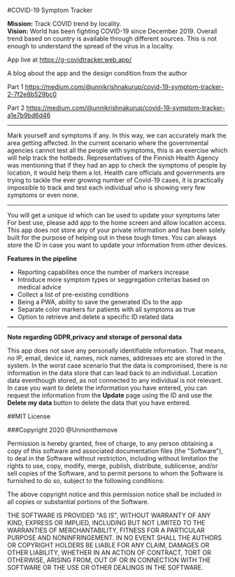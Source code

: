 #COVID-19 Symptom Tracker

**Mission:** Track COVID trend by locality.  
**Vision:** World has been fighting COVID-19 since December 2019. Overall trend based on country is available through different sources. This is not enough to understand the spread of the virus in a locality.

App live at https://g-covidtracker.web.app/

A blog about the app and the design condition from the author

Part 1
https://medium.com/@unnikrishnakurup/covid-19-symptom-tracker-2-7f2e8b529bc0

Part 2
https://medium.com/@unnikrishnakurup/covid-19-symptom-tracker-a1e7b9bd6d46

* * *

Mark yourself and symptoms if any. In this way, we can accurately mark the area getting affected. In the current scenario where the governmental agencies cannot test all the people with symptoms, this is an exercise which will help track the hotbeds. Representatives of the Finnish Health Agency was mentioning that if they had an app to check the symptoms of people by location, it would help them a lot. Health care officials and governments are trying to tackle the ever growing number of Covid-19 cases, it is practically impossible to track and test each individual who is showing very few symptoms or even none.

* * *

You will get a unique id which can be used to update your symptoms later For best use, please add app to the home screen and allow location access. This app does not store any of your private information and has been solely built for the purpose of helping out in these tough times. You can always store the ID in case you want to update your information from other devices.  


**Features in the pipeline**

*   Reporting capabilites once the number of markers increase
*   Introduce more symptom types or seggregation criterias based on medical advice
*   Collect a list of pre-existing conditions
*   Being a PWA, ability to save the generated IDs to the app
*   Separate color markers for patients with all symptoms as true
*   Option to retrieve and delete a specific ID related data

* * *

**Note regarding GDPR,privacy and storage of personal data**

This app does not save any personally identifiable information. That means, no IP, email, device id, names, nick names, addresses etc are stored in the system. In the worst case scenario that the data is compromised, there is no information in the data store that can lead back to an individual. Location data eventhough stored, as not connected to any individual is not relevant. In case you want to delete the information you have entered, you can request the information from the **Update** page using the ID and use the **Delete my data** button to delete the data that you have entered.

##MIT License

###Copyright 2020 @Unnionthemove

Permission is hereby granted, free of charge, to any person obtaining a copy of this software and associated documentation files (the "Software"), to deal in the Software without restriction, including without limitation the rights to use, copy, modify, merge, publish, distribute, sublicense, and/or sell copies of the Software, and to permit persons to whom the Software is furnished to do so, subject to the following conditions:

The above copyright notice and this permission notice shall be included in all copies or substantial portions of the Software.

THE SOFTWARE IS PROVIDED "AS IS", WITHOUT WARRANTY OF ANY KIND, EXPRESS OR IMPLIED, INCLUDING BUT NOT LIMITED TO THE WARRANTIES OF MERCHANTABILITY, FITNESS FOR A PARTICULAR PURPOSE AND NONINFRINGEMENT. IN NO EVENT SHALL THE AUTHORS OR COPYRIGHT HOLDERS BE LIABLE FOR ANY CLAIM, DAMAGES OR OTHER LIABILITY, WHETHER IN AN ACTION OF CONTRACT, TORT OR OTHERWISE, ARISING FROM, OUT OF OR IN CONNECTION WITH THE SOFTWARE OR THE USE OR OTHER DEALINGS IN THE SOFTWARE.
